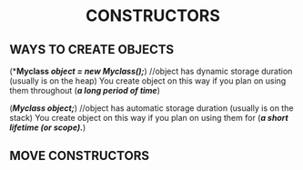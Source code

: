 <h1 align = "center"> CONSTRUCTORS </h1>

## WAYS TO CREATE OBJECTS

(***Myclass *object = new Myclass();***) //object has dynamic storage duration (usually is on the heap)
You create object on this way if you plan on using them throughout (***a long period of time***)

(***Myclass object;***) //object has automatic storage duration (usually is on the stack)
You create object on this way if you plan on using them for (***a short lifetime (or scope).***)

## MOVE CONSTRUCTORS
